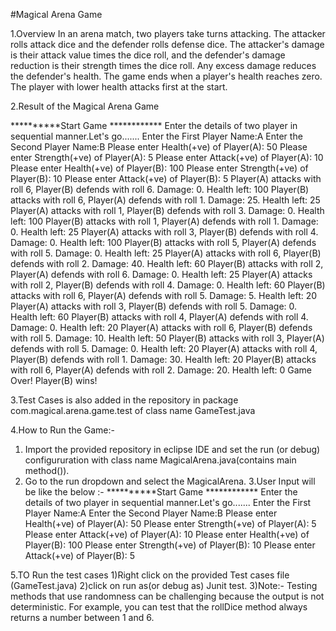 #Magical Arena Game

1.Overview
In an arena match, two players take turns attacking. The attacker rolls attack dice and the defender rolls defense dice. 
The attacker's damage is their attack value times the dice roll, and the defender's damage reduction is their strength times the dice roll. 
Any excess damage reduces the defender's health. 
The game ends when a player's health reaches zero. The player with lower health attacks first at the start.


2.Result of the Magical Arena Game

**********Start Game ************
Enter the details of two player in sequential manner.Let's go.......
Enter the First Player Name:A
Enter the Second Player Name:B
Please enter Health(+ve) of Player(A): 50
Please enter Strength(+ve) of Player(A): 5
Please enter Attack(+ve) of Player(A): 10
Please enter Health(+ve) of Player(B): 100
Please enter Strength(+ve) of Player(B): 10
Please enter Attack(+ve) of Player(B): 5
Player(A) attacks with roll 6, Player(B) defends with roll 6. Damage: 0. Health left: 100
Player(B) attacks with roll 6, Player(A) defends with roll 1. Damage: 25. Health left: 25
Player(A) attacks with roll 1, Player(B) defends with roll 3. Damage: 0. Health left: 100
Player(B) attacks with roll 1, Player(A) defends with roll 1. Damage: 0. Health left: 25
Player(A) attacks with roll 3, Player(B) defends with roll 4. Damage: 0. Health left: 100
Player(B) attacks with roll 5, Player(A) defends with roll 5. Damage: 0. Health left: 25
Player(A) attacks with roll 6, Player(B) defends with roll 2. Damage: 40. Health left: 60
Player(B) attacks with roll 2, Player(A) defends with roll 6. Damage: 0. Health left: 25
Player(A) attacks with roll 2, Player(B) defends with roll 4. Damage: 0. Health left: 60
Player(B) attacks with roll 6, Player(A) defends with roll 5. Damage: 5. Health left: 20
Player(A) attacks with roll 3, Player(B) defends with roll 5. Damage: 0. Health left: 60
Player(B) attacks with roll 4, Player(A) defends with roll 4. Damage: 0. Health left: 20
Player(A) attacks with roll 6, Player(B) defends with roll 5. Damage: 10. Health left: 50
Player(B) attacks with roll 3, Player(A) defends with roll 5. Damage: 0. Health left: 20
Player(A) attacks with roll 4, Player(B) defends with roll 1. Damage: 30. Health left: 20
Player(B) attacks with roll 6, Player(A) defends with roll 2. Damage: 20. Health left: 0
Game Over! Player(B) wins!


3.Test Cases is also added in the repository in package com.magical.arena.game.test of class name GameTest.java

4.How to Run the Game:-
   1) Import the provided repository in eclipse IDE and set the run (or debug) configururation with class name MagicalArena.java(contains main method()).
   2) Go to the run dropdown and select the MagicalArena.
   3.User Input will be like the below :-
       **********Start Game ************
       Enter the details of two player in sequential manner.Let's go.......
       Enter the First Player Name:A
       Enter the Second Player Name:B
       Please enter Health(+ve) of Player(A): 50
       Please enter Strength(+ve) of Player(A): 5
       Please enter Attack(+ve) of Player(A): 10
       Please enter Health(+ve) of Player(B): 100
       Please enter Strength(+ve) of Player(B): 10
       Please enter Attack(+ve) of Player(B): 5
	
5.TO Run the test cases 
  1)Right click on the provided Test cases file (GameTest.java)
  2)click on run as(or debug as) Junit test.
  3)Note:- Testing methods that use randomness can be challenging because the output is not deterministic. For example, you can test that the rollDice method always returns a number between 1 and 6.
  
